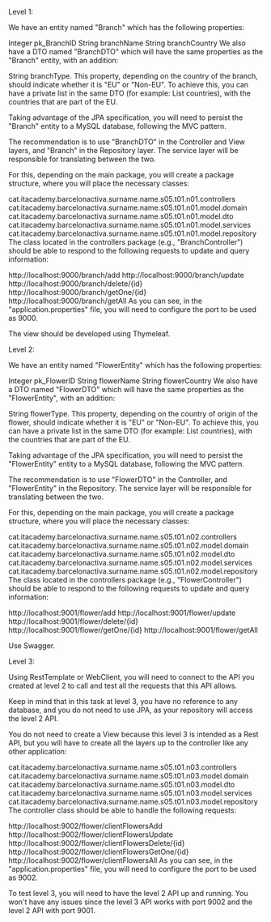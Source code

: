 Level 1: 

We have an entity named "Branch" which has the following properties:

Integer pk_BranchID
String branchName
String branchCountry
We also have a DTO named "BranchDTO" which will have the same properties as the "Branch" entity, with an addition:

String branchType.
This property, depending on the country of the branch, should indicate whether it is "EU" or "Non-EU". To achieve this, you can have a private list in the same DTO (for example: List<String> countries), with the countries that are part of the EU.

Taking advantage of the JPA specification, you will need to persist the "Branch" entity to a MySQL database, following the MVC pattern.

The recommendation is to use "BranchDTO" in the Controller and View layers, and "Branch" in the Repository layer. The service layer will be responsible for translating between the two.

For this, depending on the main package, you will create a package structure, where you will place the necessary classes:

cat.itacademy.barcelonactiva.surname.name.s05.t01.n01.controllers
cat.itacademy.barcelonactiva.surname.name.s05.t01.n01.model.domain
cat.itacademy.barcelonactiva.surname.name.s05.t01.n01.model.dto
cat.itacademy.barcelonactiva.surname.name.s05.t01.n01.model.services
cat.itacademy.barcelonactiva.surname.name.s05.t01.n01.model.repository
The class located in the controllers package (e.g., "BranchController") should be able to respond to the following requests to update and query information:

http://localhost:9000/branch/add
http://localhost:9000/branch/update
http://localhost:9000/branch/delete/{id}
http://localhost:9000/branch/getOne/{id}
http://localhost:9000/branch/getAll
As you can see, in the "application.properties" file, you will need to configure the port to be used as 9000.

The view should be developed using Thymeleaf.

Level 2: 


We have an entity named "FlowerEntity" which has the following properties:

Integer pk_FlowerID
String flowerName
String flowerCountry
We also have a DTO named "FlowerDTO" which will have the same properties as the "FlowerEntity", with an addition:

String flowerType.
This property, depending on the country of origin of the flower, should indicate whether it is "EU" or "Non-EU". To achieve this, you can have a private list in the same DTO (for example: List<String> countries), with the countries that are part of the EU.

Taking advantage of the JPA specification, you will need to persist the "FlowerEntity" entity to a MySQL database, following the MVC pattern.

The recommendation is to use "FlowerDTO" in the Controller, and "FlowerEntity" in the Repository. The service layer will be responsible for translating between the two.

For this, depending on the main package, you will create a package structure, where you will place the necessary classes:

cat.itacademy.barcelonactiva.surname.name.s05.t01.n02.controllers
cat.itacademy.barcelonactiva.surname.name.s05.t01.n02.model.domain
cat.itacademy.barcelonactiva.surname.name.s05.t01.n02.model.dto
cat.itacademy.barcelonactiva.surname.name.s05.t01.n02.model.services
cat.itacademy.barcelonactiva.surname.name.s05.t01.n02.model.repository
The class located in the controllers package (e.g., "FlowerController") should be able to respond to the following requests to update and query information:

http://localhost:9001/flower/add
http://localhost:9001/flower/update
http://localhost:9001/flower/delete/{id}
http://localhost:9001/flower/getOne/{id}
http://localhost:9001/flower/getAll

Use Swagger.

Level 3:

Using RestTemplate or WebClient, you will need to connect to the API you created at level 2 to call and test all the requests that this API allows.

Keep in mind that in this task at level 3, you have no reference to any database, and you do not need to use JPA, as your repository will access the level 2 API.

You do not need to create a View because this level 3 is intended as a Rest API, but you will have to create all the layers up to the controller like any other application:

cat.itacademy.barcelonactiva.surname.name.s05.t01.n03.controllers
cat.itacademy.barcelonactiva.surname.name.s05.t01.n03.model.domain
cat.itacademy.barcelonactiva.surname.name.s05.t01.n03.model.dto
cat.itacademy.barcelonactiva.surname.name.s05.t01.n03.model.services
cat.itacademy.barcelonactiva.surname.name.s05.t01.n03.model.repository
The controller class should be able to handle the following requests:

http://localhost:9002/flower/clientFlowersAdd
http://localhost:9002/flower/clientFlowersUpdate
http://localhost:9002/flower/clientFlowersDelete/{id}
http://localhost:9002/flower/clientFlowersGetOne/{id}
http://localhost:9002/flower/clientFlowersAll
As you can see, in the "application.properties" file, you will need to configure the port to be used as 9002.

To test level 3, you will need to have the level 2 API up and running. You won't have any issues since the level 3 API works with port 9002 and the level 2 API with port 9001.
